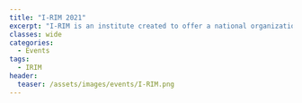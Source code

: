 ```yaml
---
title: "I-RIM 2021"
excerpt: "I-RIM is an institute created to offer a national organizational reference for its members and stakeholders, and to interact with public institutions on the topics of Robotics and Intelligent Machines."
classes: wide
categories:
  - Events
tags:
  - IRIM
header:
  teaser: /assets/images/events/I-RIM.png
---
```



